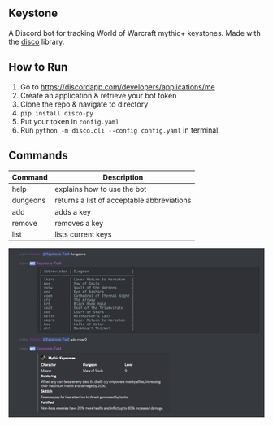 ## Keystone

A Discord bot for tracking World of Warcraft mythic+ keystones. Made with the [disco](https://github.com/b1naryth1ef/disco) library.

## How to Run

1. Go to https://discordapp.com/developers/applications/me
2. Create an application & retrieve your bot token
3. Clone the repo & navigate to directory
4. `pip install disco-py`
5. Put your token in `config.yaml`
6. Run `python -m disco.cli --config config.yaml` in terminal

## Commands

| Command | Description |
|---------|-------------|
| help | explains how to use the bot|
| dungeons | returns a list of acceptable abbreviations |
| add | adds a key |
| remove | removes a key |
| list | lists current keys |

![](images/bot_example.png)
